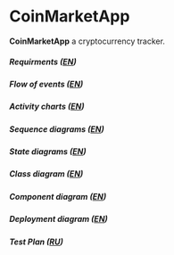 # CoinMarketApp

**CoinMarketApp** a cryptocurrency tracker.
##### **Requirments** ([EN](https://github.com/b00m-b00m/CoinMarketApp-TRTPO/blob/master/Documents/SRS.md))
##### **Flow of events** ([EN](https://github.com/b00m-b00m/CoinMarketApp-TRTPO/blob/master/Documents/usecase/usecase.md))
##### **Activity charts** ([EN](https://github.com/b00m-b00m/CoinMarketApp-TRTPO/blob/master/Documents/activity/activity.md))
##### **Sequence diagrams** ([EN](https://github.com/b00m-b00m/CoinMarketApp-TRTPO/blob/master/Documents/sequence/sequence.md))
##### **State diagrams** ([EN](https://github.com/b00m-b00m/CoinMarketApp-TRTPO/blob/master/Documents/State/state.md))
##### **Class diagram** ([EN](https://github.com/b00m-b00m/CoinMarketApp-TRTPO/blob/master/Documents/class/class.md))
##### **Component diagram** ([EN](https://github.com/b00m-b00m/CoinMarketApp-TRTPO/blob/master/Documents/component/component.md))
##### **Deployment diagram** ([EN](https://github.com/b00m-b00m/CoinMarketApp-TRTPO/blob/master/Documents/deployment/deployment.md))
##### **Test Plan** ([RU](https://github.com/b00m-b00m/CoinMarketApp-TRTPO/blob/master/Documents/TestPlan/TestPlan.md))


